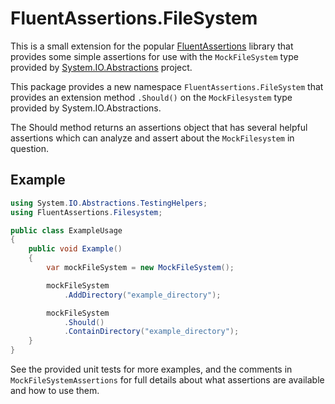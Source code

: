 # FluentAssertions.FileSystem

This is a small extension for the popular [FluentAssertions](https://fluentassertions.com/) library that provides some simple assertions for use with the `MockFileSystem` type provided by [System.IO.Abstractions](https://github.com/TestableIO/System.IO.Abstractions) project.

This package provides a new namespace `FluentAssertions.FileSystem` that provides an extension method `.Should()` on the `MockFilesystem` type provided by System.IO.Abstractions.

The Should method returns an assertions object that has several helpful assertions which can analyze and assert about the `MockFilesystem` in question.

## Example 

```csharp
using System.IO.Abstractions.TestingHelpers;
using FluentAssertions.Filesystem;

public class ExampleUsage 
{
    public void Example()
    {
        var mockFileSystem = new MockFileSystem();

        mockFileSystem
			.AddDirectory("example_directory");

        mockFileSystem
            .Should()
			.ContainDirectory("example_directory");
    }
}
```
See the provided unit tests for more examples, and the comments in `MockFileSystemAssertions` for full details about what assertions are available and how to use them.
